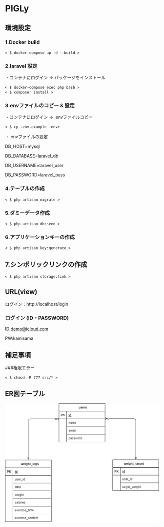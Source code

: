 # PIGLy
## 環境設定
### 1.Docker build

```
< $ docker-compose up -d --build >
```
### 2.laravel 設定

・コンテナにログイン → パッケージをインストール

```
< $ docker-compose exec php bash >
< $ composer install >
```
### 3.envファイルのコピー & 設定 

・コンテナにログイン → .envファイルコピー 

```
< $ cp .env.example .env>
```

・.envファイルの設定

  DB_HOST=mysql 
  
  DB_DATABASE=laravel_db  
  
  DB_USERNAME=laravel_user  
  
  DB_PASSWORD=laravel_pass 

### 4.テーブルの作成

```
< $ php artisan migrate >
```

### 5.ダミーデータ作成

```
< $ php artisan db:seed >
```

### 6.アプリケーションキーの作成

```
< $ php artisan key:generate >
```
## 7.シンボリックリンクの作成

```
< $ php artisan storage:link >
```

## URL(view)

ログイン：http://localhost/login

### ログイン (ID・PASSWORD)

ID:demo@icloud.com

PW:kamisama

## 補足事項

###権限エラー

```
< $ chmod -R 777 src/* >
```

## ER図テーブル

![ER図](src/README.drawio.png)
